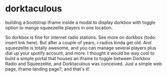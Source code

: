 # dorktaculous
building a bootstrap iframe inside a modal to display dorkbox with toggle option to mange squeezelite players in one location.

So dorkbox is fine for internet radio stations. See more on dorkbox (todo:  insert link here).  But after a couple of years, i-radios kinda get old.  And squeezelite is totally awesome, and you can manage several players plus 
dial up your spotify account, and more.
I thought it would be way cool to build a simple portal that houses an iframe to toggle between Dorkbox Radio and Squeezelite, and Dorktaculous was conceived.  Just a simple web page, iframe landing page?, and that's it!
